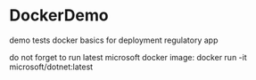 # DockerDemo

demo tests docker basics for deployment regulatory app


do not forget to run latest microsoft docker image: docker run -it microsoft/dotnet:latest



